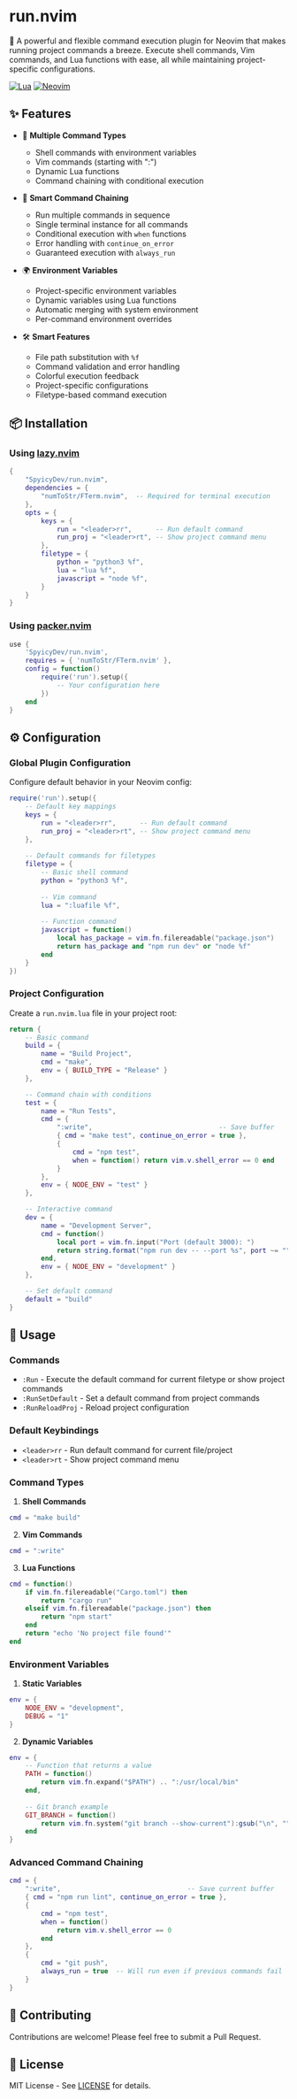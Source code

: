 # run.nvim

🚀 A powerful and flexible command execution plugin for Neovim that makes running project commands a breeze. Execute shell commands, Vim commands, and Lua functions with ease, all while maintaining project-specific configurations.

[![Lua](https://img.shields.io/badge/Made%20with%20Lua-blue.svg?style=for-the-badge&logo=lua)](http://lua.org)
[![Neovim](https://img.shields.io/badge/Neovim%200.8+-green.svg?style=for-the-badge&logo=neovim)](https://neovim.io)

## ✨ Features

- 🔄 **Multiple Command Types**
  - Shell commands with environment variables
  - Vim commands (starting with ":")
  - Dynamic Lua functions
  - Command chaining with conditional execution

- 🔗 **Smart Command Chaining**
  - Run multiple commands in sequence
  - Single terminal instance for all commands
  - Conditional execution with `when` functions
  - Error handling with `continue_on_error`
  - Guaranteed execution with `always_run`

- 🌍 **Environment Variables**
  - Project-specific environment variables
  - Dynamic variables using Lua functions
  - Automatic merging with system environment
  - Per-command environment overrides

- 🛠️ **Smart Features**
  - File path substitution with `%f`
  - Command validation and error handling
  - Colorful execution feedback
  - Project-specific configurations
  - Filetype-based command execution

## 📦 Installation

### Using [lazy.nvim](https://github.com/folke/lazy.nvim)

```lua
{
    "SpyicyDev/run.nvim",
    dependencies = {
        "numToStr/FTerm.nvim",  -- Required for terminal execution
    },
    opts = {
        keys = {
            run = "<leader>rr",      -- Run default command
            run_proj = "<leader>rt", -- Show project command menu
        },
        filetype = {
            python = "python3 %f",
            lua = "lua %f",
            javascript = "node %f",
        }
    }
}
```

### Using [packer.nvim](https://github.com/wbthomason/packer.nvim)

```lua
use {
    'SpyicyDev/run.nvim',
    requires = { 'numToStr/FTerm.nvim' },
    config = function()
        require('run').setup({
            -- Your configuration here
        })
    end
}
```

## ⚙️ Configuration

### Global Plugin Configuration

Configure default behavior in your Neovim config:

```lua
require('run').setup({
    -- Default key mappings
    keys = {
        run = "<leader>rr",      -- Run default command
        run_proj = "<leader>rt", -- Show project command menu
    },
    
    -- Default commands for filetypes
    filetype = {
        -- Basic shell command
        python = "python3 %f",
        
        -- Vim command
        lua = ":luafile %f",
        
        -- Function command
        javascript = function()
            local has_package = vim.fn.filereadable("package.json")
            return has_package and "npm run dev" or "node %f"
        end
    }
})
```

### Project Configuration

Create a `run.nvim.lua` file in your project root:

```lua
return {
    -- Basic command
    build = {
        name = "Build Project",
        cmd = "make",
        env = { BUILD_TYPE = "Release" }
    },

    -- Command chain with conditions
    test = {
        name = "Run Tests",
        cmd = {
            ":write",                                -- Save buffer
            { cmd = "make test", continue_on_error = true },
            {
                cmd = "npm test",
                when = function() return vim.v.shell_error == 0 end
            }
        },
        env = { NODE_ENV = "test" }
    },

    -- Interactive command
    dev = {
        name = "Development Server",
        cmd = function()
            local port = vim.fn.input("Port (default 3000): ")
            return string.format("npm run dev -- --port %s", port ~= "" and port or "3000")
        end,
        env = { NODE_ENV = "development" }
    },

    -- Set default command
    default = "build"
}
```

## 🎯 Usage

### Commands

- `:Run` - Execute the default command for current filetype or show project commands
- `:RunSetDefault` - Set a default command from project commands
- `:RunReloadProj` - Reload project configuration

### Default Keybindings

- `<leader>rr` - Run default command for current file/project
- `<leader>rt` - Show project command menu

### Command Types

1. **Shell Commands**
```lua
cmd = "make build"
```

2. **Vim Commands**
```lua
cmd = ":write"
```

3. **Lua Functions**
```lua
cmd = function()
    if vim.fn.filereadable("Cargo.toml") then
        return "cargo run"
    elseif vim.fn.filereadable("package.json") then
        return "npm start"
    end
    return "echo 'No project file found'"
end
```

### Environment Variables

1. **Static Variables**
```lua
env = {
    NODE_ENV = "development",
    DEBUG = "1"
}
```

2. **Dynamic Variables**
```lua
env = {
    -- Function that returns a value
    PATH = function()
        return vim.fn.expand("$PATH") .. ":/usr/local/bin"
    end,
    
    -- Git branch example
    GIT_BRANCH = function()
        return vim.fn.system("git branch --show-current"):gsub("\n", "")
    end
}
```

### Advanced Command Chaining

```lua
cmd = {
    ":write",                                -- Save current buffer
    { cmd = "npm run lint", continue_on_error = true },
    { 
        cmd = "npm test",
        when = function() 
            return vim.v.shell_error == 0 
        end
    },
    {
        cmd = "git push",
        always_run = true  -- Will run even if previous commands fail
    }
}
```

## 🤝 Contributing

Contributions are welcome! Please feel free to submit a Pull Request.

## 📝 License

MIT License - See [LICENSE](LICENSE) for details.